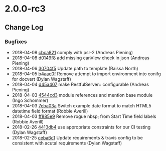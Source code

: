 # 2.0.0-rc3

<!--- Changes below this line will be automatically regenerated -->

## Change Log

### Bugfixes

 * 2018-04-08 [cbca821](https://github.com/silverstripe/silverstripe-restfulserver/commit/cbca821c9b8975270c2828c5b1068b00c9fc9605) comply with psr-2 (Andreas Piening)
 * 2018-04-08 [d0149f8](https://github.com/silverstripe/silverstripe-restfulserver/commit/d0149f899596103fefeb7d442d779c64c107ec7c) add missing canView check in json (Andreas Piening)
 * 2018-04-06 [30704f5](https://github.com/symbiote/silverstripe-advancedworkflow/commit/30704f50de30189f7228c9271c22b2ea56bbfdf7) Update path to template (Raissa North)
 * 2018-04-05 [b4aae0f](https://github.com/silverstripe/cwp-core/commit/b4aae0fa891f9e840c7a82523b3a48f3f92040bb) Remove attempt to import environment into conifg for docvert (Dylan Wagstaff)
 * 2018-04-04 [d45a407](https://github.com/silverstripe/silverstripe-restfulserver/commit/d45a407185fae6d11353dbe259eb4db27423bb7b) make RestfulServer:: configurable (Andreas Piening)
 * 2018-04-03 [4544cd3](https://github.com/silverstripe/cwp/commit/4544cd3c5b0fbc102ad72f892064859777fed704) module references and mention base module (Ingo Schommer)
 * 2018-04-03 [7eba03a](https://github.com/silverstripe/cwp/commit/7eba03a3b4eb48d3783f23bacd707da78d174192) Switch example date format to match HTML5 datetime field format (Robbie Averill)
 * 2018-04-03 [ff885e9](https://github.com/silverstripe/cwp/commit/ff885e98889f5c2cf8e283d484b31a30df3984b7) Remove rogue nbsp; from Start Time field labels (Robbie Averill)
 * 2018-02-26 [4413db4](https://github.com/silverstripe/cwp-search/commit/4413db4135b0a7f24d8995709fa4ecad9c2061a7) use appropriate constraints for our CI testing (Dylan Wagstaff)
 * 2018-02-25 [ceba6c1](https://github.com/silverstripe/silverstripe-externallinks/commit/ceba6c14069e06eeb3659e3a159fd632eba213be) Update requirements & travis config to be consistent with acutal requirements (Dylan Wagstaff)
